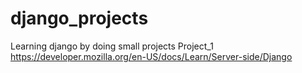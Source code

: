 # django_projects
Learning django by doing small projects
Project_1
https://developer.mozilla.org/en-US/docs/Learn/Server-side/Django
